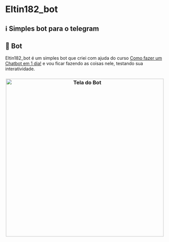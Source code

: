 # Eltin182_bot

## :information_source: Simples bot para o telegram

## 👾 Bot

Eltin182_bot é um simples bot que criei com ajuda do curso [Como fazer um Chatbot em 1 dia!](https://www.udemy.com/course/como-fazer-um-chatbot-em-1-dia/) e vou ficar fazendo as coisas nele, testando sua interatividade.

<h3 align="center">
    <img alt="Tela do Bot" title="Tela do Bot" src=".github/bot.jpeg" width="500px" />
</h3>